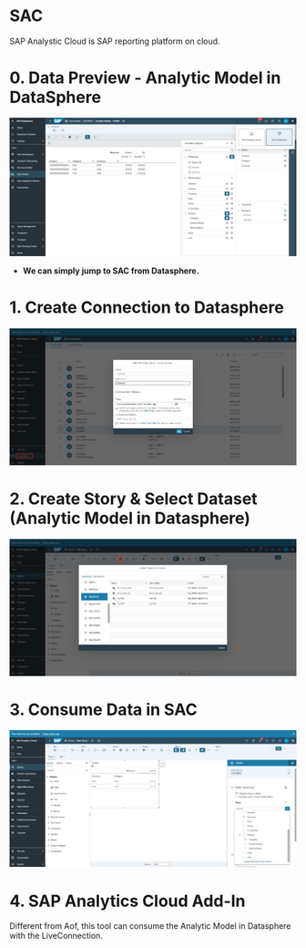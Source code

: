 # SAC

SAP Analystic Cloud is SAP reporting platform on cloud.


# 0. Data Preview - Analytic Model in DataSphere
![alt text](/SAC/images/Preview.png?raw=true)

- **We can simply jump to SAC from Datasphere.**

# 1. Create Connection to Datasphere
![alt text](/SAC/images/Connection.png?raw=true)

# 2. Create Story & Select Dataset (Analytic Model in Datasphere)
![alt text](/SAC/images/SelectDataset.png?raw=true)

# 3. Consume Data in SAC
![alt text](/SAC/images/ConsumeData.png?raw=true)

# 4. SAP Analytics Cloud Add-In
Different from Aof, this tool can consume the Analytic Model in Datasphere with the LiveConnection.
